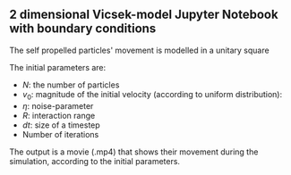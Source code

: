 ## 2 dimensional Vicsek-model Jupyter Notebook with boundary conditions
The self propelled particles' movement is modelled in a unitary square 

The initial parameters are:

+ $N$: the number of particles
+ $v_0$: magnitude of the initial velocity (according to uniform distribution):
+ $\eta$: noise-parameter
+ $R$: interaction range
+ $dt$: size of a timestep
+ Number of iterations

The output is a movie (.mp4) that shows their movement during the simulation, according to the initial parameters.
